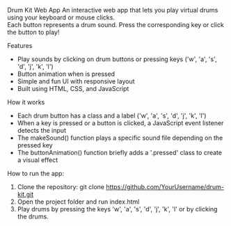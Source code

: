 Drum Kit Web App
An interactive web app that lets you play virtual drums using your keyboard or mouse clicks.  
Each button represents a drum sound. Press the corresponding key or click the button to play!


Features
- Play sounds by clicking on drum buttons or pressing keys ('w', 'a', 's', 'd', 'j', 'k', 'l')
- Button animation when is pressed
- Simple and fun UI with responsive layout
- Built using HTML, CSS, and JavaScript


How it works
- Each drum button has a class and a label ('w', 'a', 's', 'd', 'j', 'k', 'l')
- When a key is pressed or a button is clicked, a JavaScript event listener detects the input
- The makeSound() function plays a specific sound file depending on the pressed key
- The buttonAnimation() function briefly adds a '.pressed' class to create a visual effect


How to run the app:
1. Clone the repository: git clone https://github.com/YourUsername/drum-kit.git
2. Open the project folder and run index.html 
3. Play drums by pressing the keys 'w', 'a', 's', 'd', 'j', 'k', 'l' or by clicking the drums. 